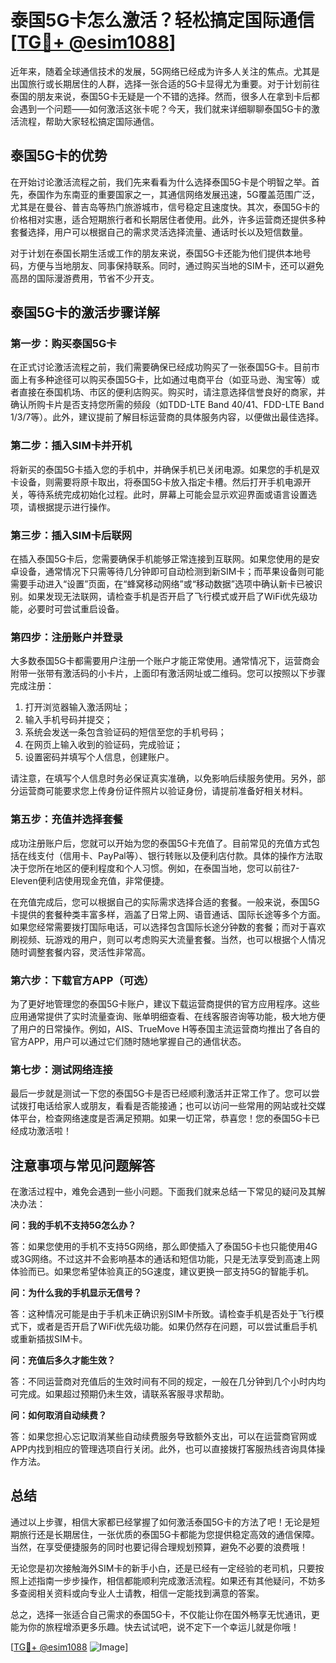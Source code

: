 # 泰国5G卡怎么激活？轻松搞定国际通信[[TG💪+ @esim1088](https://t.me/s/esim1088)]

近年来，随着全球通信技术的发展，5G网络已经成为许多人关注的焦点。尤其是出国旅行或长期居住的人群，选择一张合适的5G卡显得尤为重要。对于计划前往泰国的朋友来说，泰国5G卡无疑是一个不错的选择。然而，很多人在拿到卡后都会遇到一个问题——如何激活这张卡呢？今天，我们就来详细聊聊泰国5G卡的激活流程，帮助大家轻松搞定国际通信。

## 泰国5G卡的优势

在开始讨论激活流程之前，我们先来看看为什么选择泰国5G卡是个明智之举。首先，泰国作为东南亚的重要国家之一，其通信网络发展迅速，5G覆盖范围广泛，尤其是在曼谷、普吉岛等热门旅游城市，信号稳定且速度快。其次，泰国5G卡的价格相对实惠，适合短期旅行者和长期居住者使用。此外，许多运营商还提供多种套餐选择，用户可以根据自己的需求灵活选择流量、通话时长以及短信数量。

对于计划在泰国长期生活或工作的朋友来说，泰国5G卡还能为他们提供本地号码，方便与当地朋友、同事保持联系。同时，通过购买当地的SIM卡，还可以避免高昂的国际漫游费用，节省不少开支。

## 泰国5G卡的激活步骤详解

### 第一步：购买泰国5G卡

在正式讨论激活流程之前，我们需要确保已经成功购买了一张泰国5G卡。目前市面上有多种途径可以购买泰国5G卡，比如通过电商平台（如亚马逊、淘宝等）或者直接在泰国机场、市区的便利店购买。购买时，请注意选择信誉良好的商家，并确认所购卡片是否支持您所需的频段（如TDD-LTE Band 40/41、FDD-LTE Band 1/3/7等）。此外，建议提前了解目标运营商的具体服务内容，以便做出最佳选择。

### 第二步：插入SIM卡并开机

将新买的泰国5G卡插入您的手机中，并确保手机已关闭电源。如果您的手机是双卡设备，则需要将原卡取出，将泰国5G卡放入指定卡槽。然后打开手机电源开关，等待系统完成初始化过程。此时，屏幕上可能会显示欢迎界面或语言设置选项，请根据提示进行操作。

### 第三步：插入SIM卡后联网

在插入泰国5G卡后，您需要确保手机能够正常连接到互联网。如果您使用的是安卓设备，通常情况下只需等待几分钟即可自动检测到新SIM卡；而苹果设备则可能需要手动进入“设置”页面，在“蜂窝移动网络”或“移动数据”选项中确认新卡已被识别。如果发现无法联网，请检查手机是否开启了飞行模式或开启了WiFi优先级功能，必要时可尝试重启设备。

### 第四步：注册账户并登录

大多数泰国5G卡都需要用户注册一个账户才能正常使用。通常情况下，运营商会附带一张带有激活码的小卡片，上面印有激活网址或二维码。您可以按照以下步骤完成注册：

1. 打开浏览器输入激活网址；
2. 输入手机号码并提交；
3. 系统会发送一条包含验证码的短信至您的手机号码；
4. 在网页上输入收到的验证码，完成验证；
5. 设置密码并填写个人信息，创建账户。

请注意，在填写个人信息时务必保证真实准确，以免影响后续服务使用。另外，部分运营商可能要求您上传身份证件照片以验证身份，请提前准备好相关材料。

### 第五步：充值并选择套餐

成功注册账户后，您就可以开始为您的泰国5G卡充值了。目前常见的充值方式包括在线支付（信用卡、PayPal等）、银行转账以及便利店付款。具体的操作方法取决于您所在地区的便利程度和个人习惯。例如，在泰国当地，您可以前往7-Eleven便利店使用现金充值，非常便捷。

在充值完成后，您可以根据自己的实际需求选择合适的套餐。一般来说，泰国5G卡提供的套餐种类丰富多样，涵盖了日常上网、语音通话、国际长途等多个方面。如果您经常需要拨打国际电话，可以选择包含国际长途分钟数的套餐；而对于喜欢刷视频、玩游戏的用户，则可以考虑购买大流量套餐。当然，也可以根据个人情况随时调整套餐内容，灵活性非常高。

### 第六步：下载官方APP（可选）

为了更好地管理您的泰国5G卡账户，建议下载运营商提供的官方应用程序。这些应用通常提供了实时流量查询、账单明细查看、在线客服咨询等功能，极大地方便了用户的日常操作。例如，AIS、TrueMove H等泰国主流运营商均推出了各自的官方APP，用户可以通过它们随时随地掌握自己的通信状态。

### 第七步：测试网络连接

最后一步就是测试一下您的泰国5G卡是否已经顺利激活并正常工作了。您可以尝试拨打电话给家人或朋友，看看是否能接通；也可以访问一些常用的网站或社交媒体平台，检查网络速度是否满足预期。如果一切正常，恭喜您！您的泰国5G卡已经成功激活啦！

## 注意事项与常见问题解答

在激活过程中，难免会遇到一些小问题。下面我们就来总结一下常见的疑问及其解决办法：

**问：我的手机不支持5G怎么办？**

答：如果您使用的手机不支持5G网络，那么即使插入了泰国5G卡也只能使用4G或3G网络。不过这并不会影响基本的通话和短信功能，只是无法享受到高速上网体验而已。如果您希望体验真正的5G速度，建议更换一部支持5G的智能手机。

**问：为什么我的手机显示无信号？**

答：这种情况可能是由于手机未正确识别SIM卡所致。请检查手机是否处于飞行模式下，或者是否开启了WiFi优先级功能。如果仍然存在问题，可以尝试重启手机或重新插拔SIM卡。

**问：充值后多久才能生效？**

答：不同运营商对充值后的生效时间有不同的规定，一般在几分钟到几个小时内均可完成。如果超过预期仍未生效，请联系客服寻求帮助。

**问：如何取消自动续费？**

答：如果您担心忘记取消某些自动续费服务导致额外支出，可以在运营商官网或APP内找到相应的管理选项自行关闭。此外，也可以直接拨打客服热线咨询具体操作方法。

## 总结

通过以上步骤，相信大家都已经掌握了如何激活泰国5G卡的方法了吧！无论是短期旅行还是长期居住，一张优质的泰国5G卡都能为您提供稳定高效的通信保障。当然，在享受便捷服务的同时也要记得合理规划预算，避免不必要的浪费哦！

无论您是初次接触海外SIM卡的新手小白，还是已经有一定经验的老司机，只要按照上述指南一步步操作，相信都能顺利完成激活流程。如果还有其他疑问，不妨多多查阅相关资料或向专业人士请教，相信一定能找到满意的答案。

总之，选择一张适合自己需求的泰国5G卡，不仅能让你在国外畅享无忧通讯，更能为你的旅程增添更多乐趣。快去试试吧，说不定下一个幸运儿就是你哦！

[[TG💪+ @esim1088](https://t.me/s/esim1088) ![Image](https://i.postimg.cc/4NQfJmqS/Snipaste-2025-05-13-00-14-12.png)]